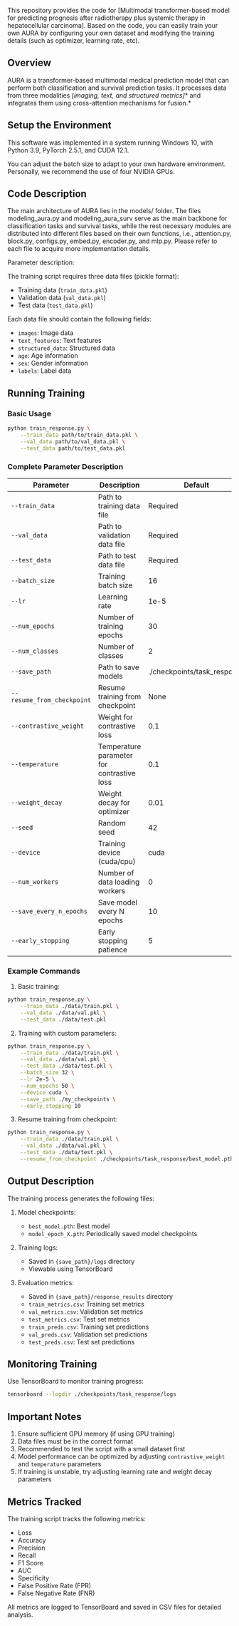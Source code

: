 This repository provides the code for [Multimodal transformer-based model for predicting prognosis after radiotherapy plus systemic therapy in hepatocellular carcinoma]. Based on the code, you can easily train your own AURA by configuring your own dataset and modifying the training details (such as optimizer, learning rate, etc).

## Overview

AURA is a transformer-based multimodal medical prediction model that can perform both classification and survival prediction tasks. It processes data from three modalities *[imaging, text, and structured metrics]** and integrates them using cross-attention mechanisms for fusion.*

## Setup the Environment

This software was implemented in a system running Windows 10, with Python 3.9, PyTorch 2.5.1, and CUDA 12.1.

You can adjust the batch size to adapt to your own hardware environment. Personally, we recommend the use of four NVIDIA GPUs.

## Code Description

The main architecture of AURA lies in the models/ folder. The files modeling_aura.py and modeling_aura_surv serve as the main backbone for classification tasks and survival tasks, while the rest necessary modules are distributed into different files based on their own functions, i.e., attention.py, block.py, configs.py, embed.py, encoder.py, and mlp.py. Please refer to each file to acquire more implementation details.

Parameter description:

The training script requires three data files (pickle format):
- Training data (`train_data.pkl`)
- Validation data (`val_data.pkl`) 
- Test data (`test_data.pkl`)

Each data file should contain the following fields:
- `images`: Image data
- `text_features`: Text features
- `structured_data`: Structured data
- `age`: Age information
- `sex`: Gender information
- `labels`: Label data

## Running Training

### Basic Usage

```bash
python train_response.py \
    --train_data path/to/train_data.pkl \
    --val_data path/to/val_data.pkl \
    --test_data path/to/test_data.pkl
```

### Complete Parameter Description

| Parameter | Description | Default |
|-----------|-------------|---------|
| `--train_data` | Path to training data file | Required |
| `--val_data` | Path to validation data file | Required |
| `--test_data` | Path to test data file | Required |
| `--batch_size` | Training batch size | 16 |
| `--lr` | Learning rate | 1e-5 |
| `--num_epochs` | Number of training epochs | 30 |
| `--num_classes` | Number of classes | 2 |
| `--save_path` | Path to save models | ./checkpoints/task_response |
| `--resume_from_checkpoint` | Resume training from checkpoint | None |
| `--contrastive_weight` | Weight for contrastive loss | 0.1 |
| `--temperature` | Temperature parameter for contrastive loss | 0.1 |
| `--weight_decay` | Weight decay for optimizer | 0.01 |
| `--seed` | Random seed | 42 |
| `--device` | Training device (cuda/cpu) | cuda |
| `--num_workers` | Number of data loading workers | 0 |
| `--save_every_n_epochs` | Save model every N epochs | 10 |
| `--early_stopping` | Early stopping patience | 5 |

### Example Commands

1. Basic training:
```bash
python train_response.py \
    --train_data ./data/train.pkl \
    --val_data ./data/val.pkl \
    --test_data ./data/test.pkl
```

2. Training with custom parameters:
```bash
python train_response.py \
    --train_data ./data/train.pkl \
    --val_data ./data/val.pkl \
    --test_data ./data/test.pkl \
    --batch_size 32 \
    --lr 2e-5 \
    --num_epochs 50 \
    --device cuda \
    --save_path ./my_checkpoints \
    --early_stopping 10
```

3. Resume training from checkpoint:
```bash
python train_response.py \
    --train_data ./data/train.pkl \
    --val_data ./data/val.pkl \
    --test_data ./data/test.pkl \
    --resume_from_checkpoint ./checkpoints/task_response/best_model.pth
```

## Output Description

The training process generates the following files:

1. Model checkpoints:
   - `best_model.pth`: Best model
   - `model_epoch_X.pth`: Periodically saved model checkpoints

2. Training logs:
   - Saved in `{save_path}/logs` directory
   - Viewable using TensorBoard

3. Evaluation metrics:
   - Saved in `{save_path}/response_results` directory
   - `train_metrics.csv`: Training set metrics
   - `val_metrics.csv`: Validation set metrics
   - `test_metrics.csv`: Test set metrics
   - `train_preds.csv`: Training set predictions
   - `val_preds.csv`: Validation set predictions
   - `test_preds.csv`: Test set predictions

## Monitoring Training

Use TensorBoard to monitor training progress:
```bash
tensorboard --logdir ./checkpoints/task_response/logs
```

## Important Notes

1. Ensure sufficient GPU memory (if using GPU training)
2. Data files must be in the correct format
3. Recommended to test the script with a small dataset first
4. Model performance can be optimized by adjusting `contrastive_weight` and `temperature` parameters
5. If training is unstable, try adjusting learning rate and weight decay parameters

## Metrics Tracked

The training script tracks the following metrics:
- Loss
- Accuracy
- Precision
- Recall
- F1 Score
- AUC
- Specificity
- False Positive Rate (FPR)
- False Negative Rate (FNR)

All metrics are logged to TensorBoard and saved in CSV files for detailed analysis.
```

